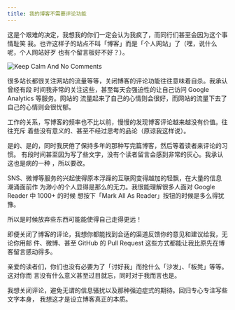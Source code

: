 ```yaml
---
title: 我的博客不需要评论功能
---
```



这是个艰难的决定，我想我的你们一定会认为我疯了，而同行们甚至会因为这个事情耻笑
我。也许这样子的站点不叫「博客」而是「个人网站」了（嘿，说什么呢，个人网站好歹
也有个留言板好不好？）。

![Keep Calm And No
Comments](http://files.gracecode.com/2012_10_12/1350040689@320.jpg)

很多站长都很关注网站的流量等等，关闭博客的评论功能往往意味着自杀。我承认曾经有段
时间我非常的关注这些，甚至每天会强迫性的让自己访问 Google Analytics 等服务。网站的
流量起来了自己的心情则会很好，而网站的流量下去了自己的心情则会很忧郁。

工作的关系，写博客的频率也不比以前，慢慢的发现博客评论越来越没有价值。往往充斥
着些没有意义的、甚至不经过思考的品论（原谅我这样说）。

是的、是的，同时我厌倦了保持多年的那种写完篇博客，然后等着读者来评论的习惯。
有段时间甚至因为写了些文字，没有个读者留言会感到非常的灰心。我承认这也是病的一种
，所以要改。

SNS、微博等服务的兴起使得原本浮躁的互联网变得越加的轻飘，在大量的信息潮涌面前作
为渺小的个人显得是那么的无力。我很能理解很多人面对 Google Reader 中 1000+ 的时候
想按下「Mark All As Reader」按钮的时候是多么得犹豫。

所以是时候放弃些东西可能能使得自己走得更远！

即便关闭了博客的评论，我想你都能找到合适的渠道反馈你的意见和建议给我，无论你用邮
件、微博、甚至 GitHub 的 Pull Request 这些方式都能让我比原先在博客留言感动得多。

亲爱的读者们，你们也没有必要为了「讨好我」而抢什么「沙发」、「板凳」等等。这对你而
言没有什么意义甚至过目就忘，同时对于我而言也是。

我想关闭评论，避免无谓的信息骚扰以及那种强迫症式的期待。回归专心专注写些文字本身，
我想这才是设立博客真正的本质。

